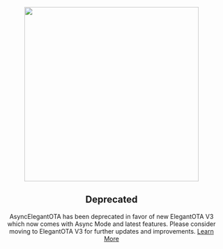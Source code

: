<p align="center"><img src="/docs/logo.svg?sanitize=true&raw=true" width="400"></p>

 
<h2 align="center">Deprecated</h2>

<p align="center">
AsyncElegantOTA has been deprecated in favor of new ElegantOTA V3 which now comes with Async Mode and latest features. Please consider moving to ElegantOTA V3 for further updates and improvements. <a href="https://github.com/ayushsharma82/ElegantOTA">Learn More</a>
</p>

